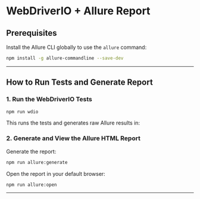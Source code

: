 # WebDriverIO + Allure Report

## Prerequisites

Install the Allure CLI globally to use the `allure` command:

```bash
npm install -g allure-commandline --save-dev
```

---

## How to Run Tests and Generate Report

### 1. Run the WebDriverIO Tests

```bash
npm run wdio
```

This runs the tests and generates raw Allure results in:

### 2. Generate and View the Allure HTML Report

Generate the report:

```bash
npm run allure:generate
```

Open the report in your default browser:

```bash
npm run allure:open
```

---
